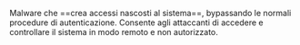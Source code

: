 Malware che ==crea accessi nascosti al sistema==, bypassando le normali procedure di autenticazione. Consente agli attaccanti di accedere e controllare il sistema in modo remoto e non autorizzato.